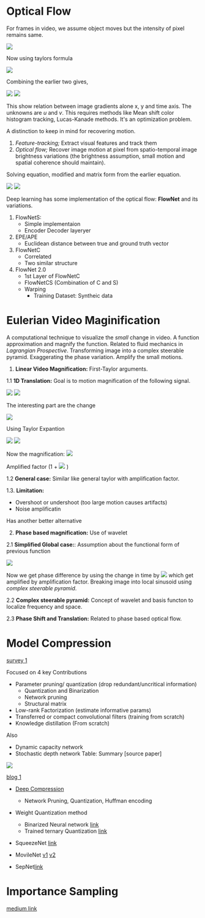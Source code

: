 # Optical Flow
For frames in video, we assume object moves but the intensity of pixel remains same.


<img src="https://latex.codecogs.com/svg.latex?I(x, y, t) = I(x +dx, y+dy, t+dy)">


Now using taylors formula

<img src="https://latex.codecogs.com/svg.latex?I(x +dx, y+dy, t+dy) = I(x, y, t)+ \frac{\delta I}{\delta t} \delta x+ \frac{\delta I}{\delta t}\delta y +\frac{\delta I}{\delta t}\delta t + ...">

Combining the earlier two gives,

<img src="https://latex.codecogs.com/svg.latex?;\frac{\delta I}{\delta t} \delta x+ \frac{\delta I}{\delta t}\delta y +\frac{\delta I}{\delta t}\delta t = 0">

<img src="https://latex.codecogs.com/svg.latex?\Large&space;\frac{\delta I}{\delta t} u+ \frac{\delta I}{\delta t}v +\frac{\delta I}{\delta t} = 0">

This show relation between image gradients alone x, y and time axis. The unknowns are *u* and *v*. This requires methods like Mean shift color histogram tracking, Lucas-Kanade methods. It's an optimization problem.

A distinction to keep in mind for recovering motion.

1. *Feature-tracking;* Extract visual features and track them
2. *Optical flow;*  Recover image motion at pixel from spatio-temporal image brightness variations (the brightness assumption, small motion and spatial coherence should maintain).

Solving equation, modified and matrix form from the earlier equation.

<img src="https://latex.codecogs.com/svg.latex?Au = b">

<img src="https://latex.codecogs.com/svg.latex?A^TAu = A^Tb">

Deep learning has some implementation of the optical flow: **FlowNet** and its variations.

1.	FlowNetS:
       -  Simple implementaion
       -  Encoder Decoder layeryer
2. 	EPE/APE
	- Euclidean distance between true and ground truth vector
3. 	FlowNetC
	- Correlated
	- Two similar structure
4.	FlowNet 2.0
	- 1st Layer of FlowNetC
	-  FlowNetCS (Combination of C and S)
	-  Warping
		- Training Dataset: Syntheic data


# Eulerian Video Maginification
A computational technique to visualize the *small* change in video.  A function approximation and magnify the function. Related to fluid mechanics in *Lagrangian Prospective*.  Transforming image into a complex steerable pyramid. Exaggerating the phase variation. Amplify the small motions.

1.	 **Linear Video Magnification:** First-Taylor arguments.

1.1	**1D Translation:** Goal is to motion magnification of the following signal.

  <img  src = "https://latex.codecogs.com/gif.latex?%5Chat%7BI%7D%28x%2C%20t%29%20%3D%20f%28x-%281&plus;%5Calpha%29%5Cdelta%20t%29">

<img src = "https://latex.codecogs.com/gif.latex?%5Chat%7BI%7D%28x%2C%20t%29%20%5Capprox%20f%28x%29-%20%281&plus;%5Calpha%29%5Cdelta%28t%29%20%5Cfrac%7Bf%28x%29%7D%7B%5Cdelta%20x%7D">

 The interesting part are the change

<img src ="https://latex.codecogs.com/gif.latex?B%28x%2C%20t%29%20%3A%3D%20I%28x%20%2Ct%29%20-%20I%28x%2C%200%29">

Using Taylor Expantion

<img src = "https://latex.codecogs.com/gif.latex?I%28x%2C%20t%29%20%5Capprox%20f%28x%29%20-%20%5Cdelta%28t%29%20%5Cfrac%7Bf%28x%29%7D%7B%5Cdelta%20x%7D">

<img src ="https://latex.codecogs.com/gif.latex?B%28x%2C%20t%29%20%5Capprox%20-%20%5Cdelta%28t%29%20%5Cfrac%7Bf%28x%29%7D%7B%5Cdelta%20x%7D">

Now the magnification:
<img src ='https://latex.codecogs.com/gif.latex?%5Chat%7BI%7D%28x%2C%20t%29%20%3D%20I%28x%2C%20t%29%20&plus;%5Calpha%20B%28x%2C%20t%29'>

Amplified factor (1 + <img src="https://latex.codecogs.com/svg.latex?\alpha"> )

1.2 **General case:** Similar like general taylor with amplification factor.

1.3.  **Limitation:**

- Overshoot or undershoot (too large motion causes artifacts)
- Noise amplificatin

Has another better alternative

2. 	**Phase based magnification:** Use of wavelet

2.1 **Simplified Global case:**: Assumption about the functional form of previous function

<img src = "https://latex.codecogs.com/gif.latex?f%28x%29%20%3D%20%5Csum_%5Comega%20A_%5Comega%20e%5E%7Bi%5Cphi_%5Comega%7D%20e%5E%7Bi_%5Comega%20x%7D">

Now we get phase difference by using the change in time by <img src="https://latex.codecogs.com/svg.latex?\omega \delta (t)"> which get amplified by amplification factor. Breaking image into local sinusoid using *complex steerable pyramid*.

2.2 **Complex steerable pyramid:** Concept of wavelet and basis functon to localize frequency and space.

2.3 **Phase Shift and Translation:** Related to phase based optical flow.



# Model Compression

[survey 1](https://arxiv.org/pdf/1710.09282.pdf)

Focused on 4 key Contributions
- Parameter pruning/ quantization (drop redundant/uncritical information)
  - Quantization and Binarization
  - Network pruning
  - Structural matrix
- Low-rank Factorization (estimate informative params)
- Transferred or compact convolutional filters (training from scratch)
- Knowledge distillation (From scratch)

Also
- Dynamic capacity network
- Stochastic depth network
Table: Summary [source paper]
<img src ="https://d3i71xaburhd42.cloudfront.net/8dd85e38445a5ddb5dd71cabc3c4246de30c014f/2-TableI-1.png">

[blog 1](https://medium.com/zylapp/deep-learning-model-compression-for-image-analysis-methods-and-architectures-398f82b0c06f)

- [Deep Compression](https://arxiv.org/abs/1510.00149)
  - Network Pruning, Quantization, Huffman encoding

- Weight Quantization method
  - Binarized Neural network [link](https://arxiv.org/abs/1602.02830)
  - Trained ternary Quantization [link](https://arxiv.org/abs/1612.01064)

- SqueezeNet [link](https://arxiv.org/abs/1602.07360)

- MovileNet [v1](https://arxiv.org/abs/1704.04861) [v2](https://arxiv.org/abs/1801.04381)

- SepNet[link](https://arxiv.org/abs/1706.03912)


# Importance Sampling

[medium link](https://towardsdatascience.com/importance-sampling-introduction-e76b2c32e744)
